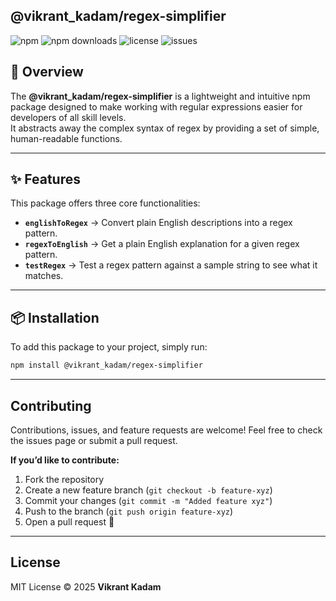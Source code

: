 ## @vikrant_kadam/regex-simplifier

![npm](https://img.shields.io/npm/v/@vikrant_kadam/regex-simplifier?style=for-the-badge&color=blue)
![npm downloads](https://img.shields.io/npm/dw/@vikrant_kadam/regex-simplifier?style=for-the-badge&color=green)
![license](https://img.shields.io/npm/l/@vikrant_kadam/regex-simplifier?style=for-the-badge&color=yellow)
![issues](https://img.shields.io/github/issues/VikrantKadam028/regex-simplifier?style=for-the-badge&color=red)


## 🌟 Overview 
The **@vikrant_kadam/regex-simplifier** is a lightweight and intuitive npm package designed to make working with regular expressions easier for developers of all skill levels.  
It abstracts away the complex syntax of regex by providing a set of simple, human-readable functions.

---

## ✨ Features
This package offers three core functionalities:

- **`englishToRegex`** → Convert plain English descriptions into a regex pattern.  
- **`regexToEnglish`** → Get a plain English explanation for a given regex pattern.  
- **`testRegex`** → Test a regex pattern against a sample string to see what it matches.  

---

## 📦 Installation
To add this package to your project, simply run:

```bash
npm install @vikrant_kadam/regex-simplifier
```
---

## Contributing

Contributions, issues, and feature requests are welcome!
Feel free to check the issues page or submit a pull request.

**If you’d like to contribute:**

1. Fork the repository  
2. Create a new feature branch (`git checkout -b feature-xyz`)  
3. Commit your changes (`git commit -m "Added feature xyz"`)  
4. Push to the branch (`git push origin feature-xyz`)  
5. Open a pull request 🎉

---

## License


MIT License © 2025 **Vikrant Kadam**
